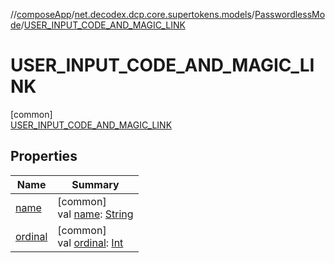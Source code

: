//[composeApp](../../../../index.md)/[net.decodex.dcp.core.supertokens.models](../../index.md)/[PasswordlessMode](../index.md)/[USER_INPUT_CODE_AND_MAGIC_LINK](index.md)

# USER_INPUT_CODE_AND_MAGIC_LINK

[common]\
[USER_INPUT_CODE_AND_MAGIC_LINK](index.md)

## Properties

| Name | Summary |
|---|---|
| [name](index.md#-372974862%2FProperties%2F-676342820) | [common]<br>val [name](index.md#-372974862%2FProperties%2F-676342820): [String](https://kotlinlang.org/api/latest/jvm/stdlib/kotlin/-string/index.html) |
| [ordinal](index.md#-739389684%2FProperties%2F-676342820) | [common]<br>val [ordinal](index.md#-739389684%2FProperties%2F-676342820): [Int](https://kotlinlang.org/api/latest/jvm/stdlib/kotlin/-int/index.html) |

